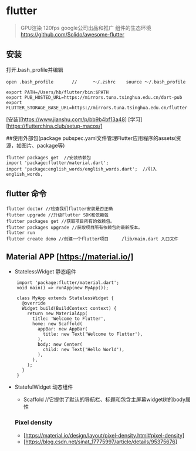 # flutter
> GPU渲染 120fps google公司出品和推广
> 组件的生态环境 https://github.com/Solido/awesome-flutter
> 

## 安装
打开.bash_profile并编辑
```
open .bash_profile       //      ～/.zshrc    source ～/.bash_profile

export PATH=/Users/hb/flutter/bin:$PATH
export PUB_HOSTED_URL=https://mirrors.tuna.tsinghua.edu.cn/dart-pub
export FLUTTER_STORAGE_BASE_URL=https://mirrors.tuna.tsinghua.edu.cn/flutter

```

[安装][https://www.jianshu.com/p/bb9b4bf13a48]
[学习][https://flutterchina.club/setup-macos/]


##使用外部包(package
 pubspec.yaml文件管理Flutter应用程序的assets(资源，如图片、package等)
```
flutter packages get  //安装依赖包
import 'package:flutter/material.dart';
import 'package:english_words/english_words.dart';  //引入 english_words,

```


## flutter 命令
```
flutter doctor //检查我们flutter安装是否正确
flutter upgrade //升级Flutter SDK和依赖包
flutter packages get //获取项目所有的依赖包。
flutter packages upgrade //获取项目所有依赖包的最新版本。
flutter run
flutter create demo //创建一个flutter项目		/lib/main.dart 入口文件

```

## Material APP [https://material.io/]
* StatelessWidget 静态组件
```
	import 'package:flutter/material.dart';
	void main() => runApp(new MyApp());

    class MyApp extends StatelessWidget {
      @override
      Widget build(BuildContext context) {
        return new MaterialApp(
          title: 'Welcome to Flutter',
          home: new Scaffold(
            appBar: new AppBar(
              title: new Text('Welcome to Flutter'),
            ),
            body: new Center(
              child: new Text('Hello World'),
            ),
          ),
        );
      }
    }
```
* StatefulWidget   动态组件
   * Scaffold  //它提供了默认的导航栏、标题和包含主屏幕widget树的body属性
   
   ### Pixel density 
   	* [https://material.io/design/layout/pixel-density.html#pixel-density]
   	* [https://blog.csdn.net/sinat_17775997/article/details/95375676]
   
